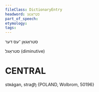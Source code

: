```yaml
---
fileClass: DictionaryEntry
headword: סטראַגאַן
part_of_speech: 
etymology: 
tags: 
---
```

סטראַגאַן
־עס
דער

סטראַגל 
(diminutive)

CENTRAL
========

stʀágan, strag͡ŋ {POLAND, Wolbrom, 50196}

